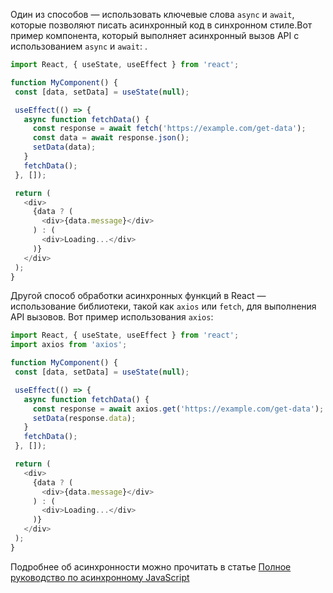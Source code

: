 Один из способов — использовать ключевые слова `async` и `await`, которые позволяют писать асинхронный код в синхронном стиле.Вот пример компонента, который выполняет асинхронный вызов API с использованием `async` и `await`: .

```javascript
import React, { useState, useEffect } from 'react';

function MyComponent() {
 const [data, setData] = useState(null);

 useEffect(() => {
   async function fetchData() {
     const response = await fetch('https://example.com/get-data');
     const data = await response.json();
     setData(data);
   }
   fetchData();
 }, []);

 return (
   <div>
     {data ? (
       <div>{data.message}</div>
     ) : (
       <div>Loading...</div>
     )}
   </div>
 );
}
```

Другой способ обработки асинхронных функций в React — использование библиотеки, такой как `axios` или `fetch`, для выполнения API вызовов. Вот пример использования `axios`:

```javascript
import React, { useState, useEffect } from 'react';
import axios from 'axios';

function MyComponent() {
 const [data, setData] = useState(null);

 useEffect(() => {
   async function fetchData() {
     const response = await axios.get('https://example.com/get-data');
     setData(response.data);
   }
   fetchData();
 }, []);

 return (
   <div>
     {data ? (
       <div>{data.message}</div>
     ) : (
       <div>Loading...</div>
     )}
   </div>
 );
}
```

Подробнее об асинхронности можно прочитать в статье [Полное руководство по асинхронному JavaScript](https://it-dev-journal.ru/articles/polnoe-rukovodstvo-po-asinhronnomu-java-script)